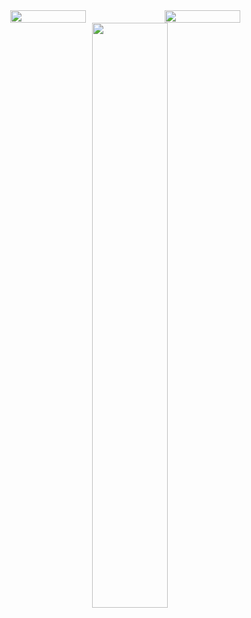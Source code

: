 <div style="display: flex;" align="right">
  <img src="http://github-profile-summary-cards.vercel.app/api/cards/productive-time?username=neu-k&theme=nightowl&utcOffset=9" width="49%">
  <img src="http://github-profile-summary-cards.vercel.app/api/cards/stats?username=neu-k&theme=nightowl" width="49%">
</div>
<img src="http://github-readme-stats.vercel.app/api/top-langs?username=neu-k&show_icons=true&locale=en&layout=compact&theme=nightowl" width="49%" align="right">



<!--
**neu-k/neu-k** is a ✨ _special_ ✨ repository because its `README.md` (this file) appears on your GitHub profile.

Here are some ideas to get you started:

- 🔭 I’m currently working on ...
- 🌱 I’m currently learning ...
- 👯 I’m looking to collaborate on ...
- 🤔 I’m looking for help with ...
- 💬 Ask me about ...
- 📫 How to reach me: ...
- 😄 Pronouns: ...
- ⚡ Fun fact: ...
-->
